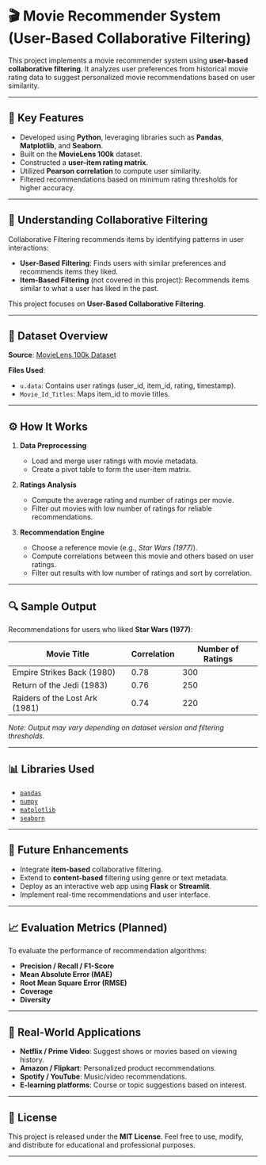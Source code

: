 # 🎬 Movie Recommender System (User-Based Collaborative Filtering)

This project implements a movie recommender system using **user-based collaborative filtering**. It analyzes user preferences from historical movie rating data to suggest personalized movie recommendations based on user similarity.

---

## 📌 Key Features

- Developed using **Python**, leveraging libraries such as **Pandas**, **Matplotlib**, and **Seaborn**.
- Built on the **MovieLens 100k** dataset.
- Constructed a **user-item rating matrix**.
- Utilized **Pearson correlation** to compute user similarity.
- Filtered recommendations based on minimum rating thresholds for higher accuracy.

---

## 🧠 Understanding Collaborative Filtering

Collaborative Filtering recommends items by identifying patterns in user interactions:

- **User-Based Filtering**: Finds users with similar preferences and recommends items they liked.
- **Item-Based Filtering** (not covered in this project): Recommends items similar to what a user has liked in the past.

This project focuses on **User-Based Collaborative Filtering**.

---

## 📂 Dataset Overview

**Source**: [MovieLens 100k Dataset](https://grouplens.org/datasets/movielens/)

**Files Used**:
- `u.data`: Contains user ratings (user_id, item_id, rating, timestamp).
- `Movie_Id_Titles`: Maps item_id to movie titles.

---

## ⚙️ How It Works

1. **Data Preprocessing**
   - Load and merge user ratings with movie metadata.
   - Create a pivot table to form the user-item matrix.

2. **Ratings Analysis**
   - Compute the average rating and number of ratings per movie.
   - Filter out movies with low number of ratings for reliable recommendations.

3. **Recommendation Engine**
   - Choose a reference movie (e.g., *Star Wars (1977)*).
   - Compute correlations between this movie and others based on user ratings.
   - Filter out results with low number of ratings and sort by correlation.

---

## 🔍 Sample Output

Recommendations for users who liked **Star Wars (1977)**:

| Movie Title                       | Correlation | Number of Ratings |
|----------------------------------|-------------|-------------------|
| Empire Strikes Back (1980)       | 0.78        | 300               |
| Return of the Jedi (1983)        | 0.76        | 250               |
| Raiders of the Lost Ark (1981)   | 0.74        | 220               |

*Note: Output may vary depending on dataset version and filtering thresholds.*

---

## 📊 Libraries Used

- [`pandas`](https://pandas.pydata.org/)
- [`numpy`](https://numpy.org/)
- [`matplotlib`](https://matplotlib.org/)
- [`seaborn`](https://seaborn.pydata.org/)

---

## 🚀 Future Enhancements

- Integrate **item-based** collaborative filtering.
- Extend to **content-based** filtering using genre or text metadata.
- Deploy as an interactive web app using **Flask** or **Streamlit**.
- Implement real-time recommendations and user interface.

---

## 📈 Evaluation Metrics (Planned)

To evaluate the performance of recommendation algorithms:

- **Precision / Recall / F1-Score**
- **Mean Absolute Error (MAE)**
- **Root Mean Square Error (RMSE)**
- **Coverage**
- **Diversity**

---

## 💼 Real-World Applications

- **Netflix / Prime Video**: Suggest shows or movies based on viewing history.
- **Amazon / Flipkart**: Personalized product recommendations.
- **Spotify / YouTube**: Music/video recommendations.
- **E-learning platforms**: Course or topic suggestions based on interest.

---

## 📄 License

This project is released under the **MIT License**. Feel free to use, modify, and distribute for educational and professional purposes.

---
